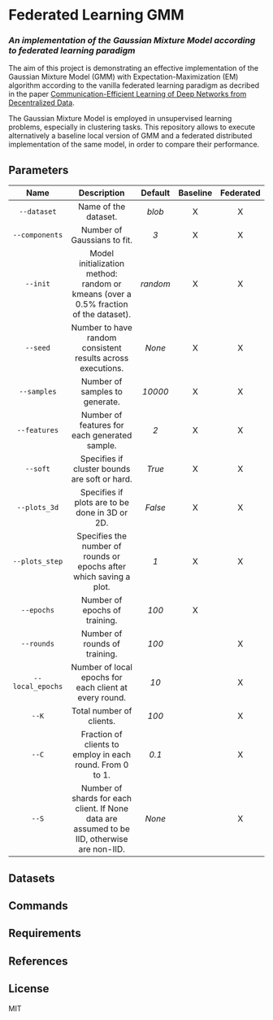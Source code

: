 # Federated Learning GMM
### _An implementation of the Gaussian Mixture Model according to federated learning paradigm_

The aim of this project is demonstrating an effective implementation of the Gaussian Mixture Model (GMM) with Expectation-Maximization (EM) algorithm according to the vanilla federated learning paradigm as decribed in the paper [Communication-Efficient Learning of Deep Networks from Decentralized Data](https://arxiv.org/abs/1602.05629).

The Gaussian Mixture Model is employed in unsupervised learning problems, especially in clustering tasks. This repository allows to execute alternatively a baseline local version of GMM and a federated distributed implementation of the same model, in order to compare their performance.

## Parameters
| Name | Description | Default | Baseline | Federated |
|:----:|:-----------:|:-------:|:--------:|:---------:|
| `--dataset` | Name of the dataset. | _blob_ | X | X |
| `--components` | Number of Gaussians to fit. | _3_ | X | X |
| `--init` | Model initialization method: random or kmeans (over a 0.5% fraction of the dataset). | _random_ | X | X |
| `--seed` | Number to have random consistent results across executions. | _None_| X | X |
| `--samples` | Number of samples to generate. | _10000_ | X | X |
| `--features` | Number of features for each generated sample. | _2_ | X | X |
| `--soft` | Specifies if cluster bounds are soft or hard. | _True_ | X | X |
| `--plots_3d` | Specifies if plots are to be done in 3D or 2D. | _False_ | X | X |
| `--plots_step` | Specifies the number of rounds or epochs after which saving a plot. | _1_ | X | X |
| `--epochs` | Number of epochs of training. | _100_ | X |  |
| `--rounds` | Number of rounds of training. | _100_ |  | X |
| `--local_epochs` | Number of local epochs for each client at every round. | _10_ |  | X |
| `--K` | Total number of clients. | _100_ |  | X |
| `--C` | Fraction of clients to employ in each round. From 0 to 1. | _0.1_ |  | X |
| `--S` | Number of shards for each client. If None data are assumed to be IID, otherwise are non-IID. | _None_ |  | X |

## Datasets

## Commands

## Requirements

## References

## License

MIT

